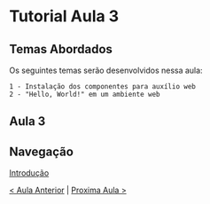 # Tutorial Aula 3

## Temas Abordados

Os seguintes temas serão desenvolvidos nessa aula:

    1 - Instalação dos componentes para auxílio web
    2 - "Hello, World!" em um ambiente web

## Aula 3

## Navegação

[Introdução](https://github.com/kassiacatarine/PureScript-Tutorial)

[< Aula Anterior](https://github.com/kassiacatarine/PureScript-Tutorial/tree/master/Aula2)
|
[Proxima Aula >](https://github.com/kassiacatarine/PureScript-Tutorial/tree/master/Aula4)
